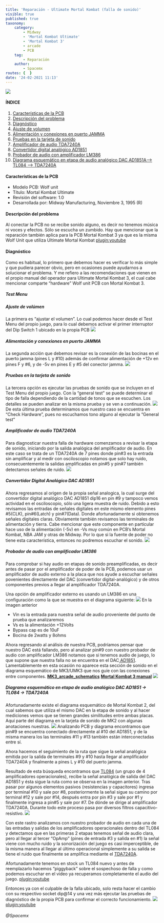 ```yaml
---
title: 'Reparación - Ultimate Mortal Kombat (falla de sonido)'
visible: true
published: true
taxonomy:
    category:
        - Midway
        - 'Mortal Kombat Ultimate'
        - 'Mortal Kombat 3'
        - arcade
        - PCB
    tag:
        - Reparación
    author:
        - Spacemx
routes: {  }
date: '24-02-2021 11:13'
---
```


![](umk3logo.gif)
#### ÍNDICE
1. [Características de la PCB](#id1)
2. [Descripción del problema](#id2)
3. [Diagnóstico](#id3)
4. [Ajuste de volumen](#id4)
5. [Alimentación y conexiones en puerto JAMMA](#id5)
6. [Pruebas en la tarjeta de sonido](#id6)
7. [Amplificador de audio TDA7240A](#id7)
8. [Convertidor digital analógico AD1851](#id8)
9. [Probador de audio con amplificador LM386](#id9)
10. [Diagrama esquemático en etapa de audio analógico DAC AD1851A--> TL084 --> TDA7240A](#id10)

#### Características de la PCB<a name="id1"></a>
* Modelo PCB: Wolf unit
* Título: Mortal Kombat Ultimate
* Revisión del software: 1.0
* Desarrollada por: Midway Manufacturing, Noviembre 3, 1995 (R) 

#### Descripción del problema<a name="id2"></a>

Al conectar la PCB no se recibe sonido alguno, es decir no tenemos música ni voces y efectos. Sólo se escucha un zumbido. Hay que mencionar que la reparación también aplica para la PCB Mortal Kombat 3 ya que es la misma Wolf Unit que utiliza Ultimate Mortal Kombat
[plugin:youtube](https://www.youtube.com/watch?v=5rkIjWrkW0o)

#### Diagnóstico<a name="id3"></a>

Como es habitual, lo primero que debemos hacer es verificar lo más simple y que pudiera parecer obvio, pero en ocasiones puede ayudarnos a solucionar el problema. Y me refiero a las recomendaciones que vienen en el propio manual del operador para Ultimate Mortal Kombat 3, el cual cabe mencionar comparte “hardware” Wolf unit PCB con Mortal Kombat 3.

##### Test Menu

##### Ajuste de volúmen<a name="id4"></a>
La primera es “ajustar el volumen”. Lo cual podemos hacer desde el Test Menu del propio juego, para lo cual debemos activar el primer interruptor del Dip Switch 1 ubicado en la propia PCB
![](VolumeAdjust.png)

##### Alimentación y conexiones en puerto JAMMA<a name="id5"></a>
La segunda acción que debemos revisar es la conexión de las bocinas en el puerto jamma (pines L y #10) además de confirmar alimentación de +12v en pines F y #6, y de -5v en pines E y #5 del conector jamma.
![](Troubleshooting.png)

##### Pruebas en la tarjeta de sonido<a name="id6"></a>
La tercera opción es ejecutar las pruebas de sonido que se incluyen en el Test Menu del propio juego. Con la “general test” se puede determinar el tipo de falla dependiendo de la cantidad de tonos que se escuchen. Los detalles se pueden analizar en la misma prueba y se ven a continuación.
![](SoundBoardTest.png)
De esta última prueba determinamos que nuestro caso se encuentra en “Check Hardware”, pues no escuchamos tono alguno al ejecutar la “General test”

##### Amplificador de audio TDA7240A<a name="id7"></a>
Para diagnosticar nuestra falla de hardware comenzamos a revisar la etapa de sonido, iniciando por la salida analógica del amplificador de audio. En este caso se trata de un TDA7240A de 7 pines donde pin#3 es la entrada sin amplificar y al medir con osciloscopio notamos que solo hay ruido, consecuentemente la salidas amplificadas en pin#5 y pin#7 también detectamos señales de ruido.
![](TDA7240A.png)

##### Convertidor Digital Analógico DAC AD1851<a name="id8"></a>
Ahora regresamos al origen de la propia señal analogica, la cual surge del convertidor digital analógico DAC AD1851 dip16 en pin #9 y tampoco vemos actividad en el osciloscopio, sólo una ligera muestra de ruido. Debido a esto revisamos las entradas de señales digitales en este mismo elemento pines #5(CLK), pin#6(Latch) y pin#7(Data). Donde afortunadamente si obtenemos señales digitales claras. Obviamente también revisamos las terminales de alimentación y tierra. Cabe mencionar que este componente en particular hace uso de la alimentación (-5v) en -Vs muy común en PCB’s Mortal Kombat, NBA JAM y otras de Midway. Por lo que si la fuente de poder no tiene esta característica, entonces no podremos escuchar el sonido.
![](AD1851.png)

##### Probador de audio con amplificador LM386<a name="id9"></a>
Para comprobar si hay audio en etapas de sonido preamplificadas, es decir antes de pasar por el amplificador de poder de la PCB, podemos usar un amplificador de audio externo a la placa que nos ayude a escuchar señales povenientes directamente del DAC (convertidor digital-analógico) y de otros componentes previos a llegar al amplificador TDA7240A.

Una opción de amplificador externo es usando un LM386 en una configuración como la que se muestra en el diagrama siguiente:
![](Audio_tester_LM386.png)
En la imagen anterior 
* Vin es la entrada para nuestra señal de audio proveniente del punto de prueba que analizaremos
* Vs es la alimentación +12Volts
* Bypass cap es de 10uF
* Bocina de 2watts y 8ohms

Ahora regresando al análisis de nuestra PCB, podríamos pensar que nuestro DAC está fallando, pero al analizar pin#9 con nuestro probador de audio con amplificador LM386 notamos que si tenemos audio de juego, lo que supone que nuestra falla no se encuentra en el DAC[ AD1851](https://www.analog.com/en/products/ad1851.html). Lamentablemente en esta ocasión no aparece esta sección de sonido en el diagrama esquemático de MK3/UMK3 que nos guíe con las conexiones entre componentes. [**MK3_arcade_schematics**](http://wiki.pldarchive.co.uk/images/8/8b/UMK3.pdf) [**Mortal Kombat 3 manual**](http://www.aurcade.com/games/manuals/00000146.pdf)
![](AD1851_PCB.png)

##### Diagrama esquemático en etapa de audio analógico DAC AD1851 → TL084 → TDA7240A<a name="id10"></a>
Afortunadamente existe el diagrama esquemático de Mortal Kombat 2, del cual sabemos que utiliza el mismo DAC en la etapa de sonido y al hacer mediciones vemos que se tienen grandes similitudes entre ambas placas. Aquí parte del diagrama en la tarjeta de sonido de MK2 con algunas anotaciones nuestras.
![](Etapa_sonido.png)
Analizando PCB y diagrama encontramos que pin#9 se encuentra conectado directamente al #10 del AD1851, y de la misma manera los las terminales #11 y #13 también están interconectadas entre sí.

Ahora hacemos el seguimiento de la ruta que sigue la señal analógica emitida por la salida de terminales #9 y #10 hasta llegar al amplificador TDA7240A y finalmente a pines L y #10 del puerto jamma.

Resultado de esta búsqueda encontramos que [TL084](https://pdf1.alldatasheet.com/datasheet-pdf/view/177125/TI/TL084.html) (un grupo de 4 amplificadores operacionales),  recibe la señal analógica de salida del DAC AD1851 y ésta sigue la ruta como se observa en la imagen anterior. Tras pasar por algunos elementos pasivos (resistencias y capacitores) ingresa por terminal #10 y sale por #8, posteriormente la señal sigue su camino por terminal #12 y sale por #14, después entra por pin #3 y sale por #1 y finalmente ingresa a pin#5 y sale por #7. De dónde se dirige al amplificador  TDA7240A. Durante todo este proceso pasa por diversos filtros capacitivo-resistivo.
![](UMK3_wolfunit_sound_section_TL084.jpg)

Con este rastro analizamos con nuestro probador de audio en cada una de las entradas y salidas de los amplificadores operacionales dentro del TL084 y detectamos que  en las primeras 2 etapas tenemos señal de audio clara, pero al llegar al tercer “OpAmp” (pines de entrada #3 y salida en #1) la señal viene con mucho ruido y la sonorización del juego es casi imperceptible, de la misma manera al llegar al último operacional simplemente a su salida se tiene el ruido que finalmente se amplifica mediante el [TDA7240A](https://pdf1.alldatasheet.com/datasheet-pdf/view/25072/STMICROELECTRONICS/TDA7240A.html).

Afortunadamente tenemos en stock un TL084 nuevo y antes de reemplazarlo hacemos “piggyback” sobre el sospechoso de falla y como podemos escuchar en el video ya recuperamos completamente el audio del juego.
[plugin:youtube](https://www.youtube.com/watch?v=CT4pnMyEAOI)

Entonces ya con el culpable de la falla ubicado, solo resta hacer el cambio con su respectivo socket dip@14 y una vez más ejecutar las pruebas de diagnóstico de la propia PCB para confirmar el correcto funcionamiento.
![](dual.png)
[plugin:youtube](https://www.youtube.com/watch?v=640GOFHKMm8)

###### @Spacemx